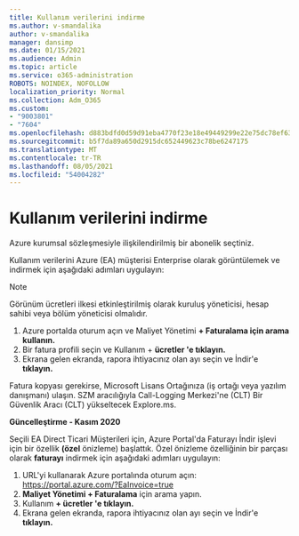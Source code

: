```yaml
---
title: Kullanım verilerini indirme
ms.author: v-smandalika
author: v-smandalika
manager: dansimp
ms.date: 01/15/2021
ms.audience: Admin
ms.topic: article
ms.service: o365-administration
ROBOTS: NOINDEX, NOFOLLOW
localization_priority: Normal
ms.collection: Adm_O365
ms.custom:
- "9003801"
- "7604"
ms.openlocfilehash: d883bdfd0d59d91eba4770f23e18e49449299e22e75dc78ef63eaf5001c03419
ms.sourcegitcommit: b5f7da89a650d2915dc652449623c78be6247175
ms.translationtype: MT
ms.contentlocale: tr-TR
ms.lasthandoff: 08/05/2021
ms.locfileid: "54004282"
---
```

# <a name="download-usage-data"></a>Kullanım verilerini indirme

Azure kurumsal sözleşmesiyle ilişkilendirilmiş bir abonelik seçtiniz.

Kullanım verilerini Azure (EA) müşterisi Enterprise olarak görüntülemek ve indirmek için aşağıdaki adımları uygulayın:

> [!NOTE]
> Görünüm ücretleri ilkesi etkinleştirilmiş olarak kuruluş yöneticisi, hesap sahibi veya bölüm yöneticisi olmalıdır. 

1. Azure portalda oturum açın ve Maliyet Yönetimi **+ Faturalama için arama kullanın.**
2. Bir fatura profili seçin ve Kullanım + **ücretler 'e tıklayın.**
3. Ekrana gelen ekranda, rapora ihtiyacınız olan ayı seçin ve İndir'e **tıklayın.**

Fatura kopyası gerekirse, Microsoft Lisans Ortağınıza (iş ortağı veya yazılım danışmanı) ulaşın. SZM aracılığıyla Call-Logging Merkezi'ne (CLT) Bir Güvenlik Aracı (CLT) yükseltecek Explore.ms.

**Güncelleştirme - Kasım 2020**

Seçili EA Direct Ticari Müşterileri için, Azure Portal'da Faturayı İndir işlevi için bir özellik **(özel** önizleme) başlattık. Özel önizleme özelliğinin bir parçası olarak **faturayı** indirmek için aşağıdaki adımları uygulayın:

1. URL'yi kullanarak Azure portalında oturum açın: https://portal.azure.com/?EaInvoice=true 
2. **Maliyet Yönetimi + Faturalama** için arama yapın. 
3. Kullanım **+ ücretler 'e tıklayın.** 
4. Ekrana gelen ekranda, rapora ihtiyacınız olan ayı seçin ve İndir'e **tıklayın.**